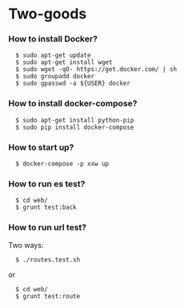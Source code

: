 # Two-goods

### How to install Docker?
```
  $ sudo apt-get update
  $ sudo apt-get install wget
  $ sudo wget -qO- https://get.docker.com/ | sh
  $ sudo groupadd docker
  $ sudo gpasswd -a ${USER} docker
```
### How to install docker-compose?
```
  $ sudo apt-get install python-pip
  $ sudo pip install docker-compose
```

### How to start up?
```
  $ docker-compose -p xxw up
```

### How to run es test?
```
  $ cd web/
  $ grunt test:back
```

### How to run url test?
Two ways:
```
  $ ./routes.test.sh
```
or
```
  $ cd web/
  $ grunt test:route
```
